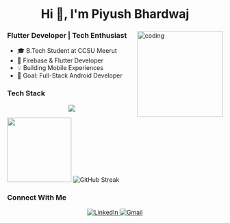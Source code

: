 <h1 align="center">Hi 👋, I'm Piyush Bhardwaj</h1>

<div align="">
  <img src="https://media.giphy.com/media/qgQUggAC3Pfv687qPC/giphy.gif" alt="coding" width="200" align="right"/>
  
  ### Flutter Developer | Tech Enthusiast
  
  - 🎓 B.Tech Student at CCSU Meerut
  - 🚀 Firebase & Flutter Developer
  - 💡 Building Mobile Experiences
  - 🎯 Goal: Full-Stack Android Developer
</div>

### Tech Stack
<p align="center">
  <img src="https://skillicons.dev/icons?i=flutter,dart,firebase,androidstudio,git,github,vscode,py,cpp&theme=dark&perline=9" />
</p>

<p align="">
  <img height="150em" src="https://github-readme-stats.vercel.app/api?username=Piyu-Pika&show_icons=true&theme=tokyonight&hide_border=true&include_all_commits=true&count_private=true&hide=issues,contribs"/>
  <img src="https://streak-stats.demolab.com?user=Piyu-Pika&theme=dark&exclude_days=Sun%2CMon" alt="GitHub Streak" />
</p>

### Connect With Me
<p align="center">
  <a href="https://www.linkedin.com/in/piyush-bhardwaj-flutter">
    <img src="https://img.shields.io/badge/LinkedIn-0077B5?style=for-the-badge&logo=linkedin&logoColor=white" alt="LinkedIn"/>
  </a>
  <a href="mailto:piyushbhardwaj1603@gmail.com">
    <img src="https://img.shields.io/badge/Gmail-D14836?style=for-the-badge&logo=gmail&logoColor=white" alt="Gmail"/>
  </a>
</p>
